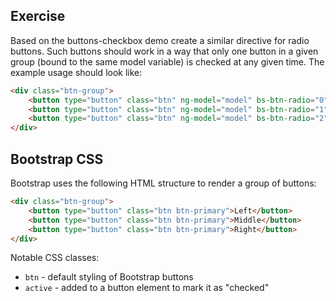 ## Exercise

Based on the buttons-checkbox demo create a similar directive for radio buttons. Such buttons should
work in a way that only one button in a given group (bound to the same model variable) is checked at
any given time. The example usage should look like:

```html
<div class="btn-group">
    <button type="button" class="btn" ng-model="model" bs-btn-radio="0">Left</button>
    <button type="button" class="btn" ng-model="model" bs-btn-radio="1">Middle</button>
    <button type="button" class="btn" ng-model="model" bs-btn-radio="2">Right</button>
</div>
```

## Bootstrap CSS

Bootstrap uses the following HTML structure to render a group of buttons:

```html
<div class="btn-group">
    <button type="button" class="btn btn-primary">Left</button>
    <button type="button" class="btn btn-primary">Middle</button>
    <button type="button" class="btn btn-primary">Right</button>
</div>
```

Notable CSS classes:
* `btn` - default styling of Bootstrap buttons
* `active` - added to a button element to mark it as "checked"